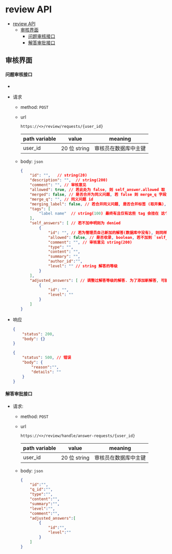 # review API
- [review API](#review-api)
  - [审核界面](#审核界面)
      - [问题审核接口](#问题审核接口)
      - [解答审批接口](#解答审批接口)

## 审核界面

#### 问题审核接口

- 
- 请求
  - method: `POST`
  - url

    ```
    https://<>/review/requests/{user_id}
    ```

    | path variable | value         | meaning   |
    | ---           | ---           | ---       |
    | user_id     | 20 位 string  | 审核员在数据库中主键 |

  - body: `json`

    ```json
    {
        "id": "",   // string(20)
        "description": "",  // string(200)
        "comment": "", // 审核意见
        "allowed": true, // 若此处为 false, 则 self_answer.allowed 取 true 无效, 同时 merged 取 true 无效
        "merged": false, // 是否合并为同义问题, 若 false 则 merge_q 字段无效
        "merge_q": "", // 同义问题 id
        "merging_label": false, // 若合并同义问题, 是否合并标签 (取并集), 否则将舍弃 "tags" 字段
        "tags": [
            "label name"  // string(100) 最终有且仅有这些 tag 会挂在 这个新建的问题上
        ],
        "self_answers": [ // 若不加申明则为 denied
            {
                "id": "", // 若为管理员自己新加的解答(数据库中没有), 则同样添加为新解答
                "allowed": false, // 是否收录, boolean, 若不加到 `self_answers` 则默认为被否决
                "comment": "", // 审核意见 string(200)
                "type": "",
                "content": "",
                "summary": "",
                "author_id":"",
                "level": "" // string 解答的等级
            }
        ],
        "adjusted_answers": [ // 调整过解答等级的解答. 为了添加新解答, 可能需要调整一些解答的等级.
            {
                "id": "",
                "level": ""
            }
        ]
    }
    ```

- 响应

  ```json
  {
      "status": 200,
      "body": {}
  }
  ```
  ```json
  {
      "status": 500, // 错误
      "body": {
          "reason":"",
          "details": ""
      }
  }
  ```

#### 解答审批接口

- 请求:
  - method: `POST`
  - url

    ```
    https://<>/review/handle/answer-requests/{user_id}
    ```

    | path variable | value         | meaning   |
    | ---           | ---           | ---       |
    | user_id     | 20 位 string  | 审核员在数据库中主键 |

  - body: `json`

    ```json
    {
        "id":"",
        "q_id":"",
        "type":"",
        "content":"",
        "summary":"",
        "level":"",
        "comment":"",
        "adjusted_answers":[
            {
                "id":"",
                "level":""
            }
        ]
    }
    
    ```
